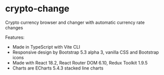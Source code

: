 # crypto-change

Crypto currency browser and changer with automatic currency rate changes

Features:

- Made in TypeScript with Vite CLI
- Responsive design by Bootstrap 5.3 alpha 3, vanilla CSS and Bootstrap icons
- Made with React 18.2, React Router DOM 6.10, Redux Toolkit 1.9.5
- Charts are ECharts 5.4.3 stacked line charts
